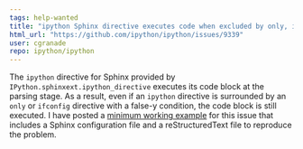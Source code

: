```yaml
---
tags: help-wanted
title: "ipython Sphinx directive executes code when excluded by only, ifconfig"
html_url: "https://github.com/ipython/ipython/issues/9339"
user: cgranade
repo: ipython/ipython
---
```


The `ipython` directive for Sphinx provided by `IPython.sphinxext.ipython_directive` executes its code block at the parsing stage. As a result, even if an `ipython` directive is surrounded by an `only` or `ifconfig` directive with a false-y condition, the code block is still executed. I have posted a [minimum working example](https://gist.github.com/cgranade/3cc6b87c8efef89d54b5) for this issue that includes a Sphinx configuration file and a reStructuredText file to reproduce the problem.
